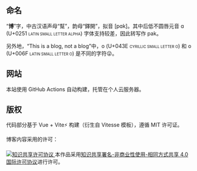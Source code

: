 ## 命名

“**博**”字，中古汉语声母“幫”，韵母“鐸開”，拟音 [pɑk]。其中后低不圆唇元音 ɑ (U+0251 <span style="font-variant: all-small-caps;">LATIN SMALL LETTER ALPHA</span>) 字体支持较差，因此转写作 pak。

另外地，“This is a blоg, not a blοg”中，о (U+043E <span style="font-variant: all-small-caps;">CYRILLIC SMALL LETTER O</span>) 和 o (U+006F <span style="font-variant: all-small-caps;">LATIN SMALL LETTER O</span>) 是不同的字符😜。

## 网站

本站使用 GitHub Actions 自动构建，托管在个人云服务器。

## 版权

代码部分基于 Vue + Vite⚡ 构建（衍生自 Vitesse 模板），遵循 MIT 许可证。

博客内容采用的许可：

<a rel="license" href="http://creativecommons.org/licenses/by-nc-sa/4.0/">
  <img alt="知识共享许可协议" style="margin-top: .5em; border-width: 0" src="https://licensebuttons.net/l/by-nc-sa/4.0/88x31.png" />
</a>
本作品采用<a rel="license" href="http://creativecommons.org/licenses/by-nc-sa/4.0/">知识共享署名-非商业性使用-相同方式共享 4.0 国际许可协议</a>进行许可。